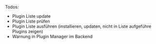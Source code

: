 Todos:
- Plugin Liste update
- Plugin Liste prüfen
- Plugin Liste ausführen (installieren, updaten, nicht in Liste aufgeführe Plugins zeigen)
- Warnung in Plugin Manager im Backend